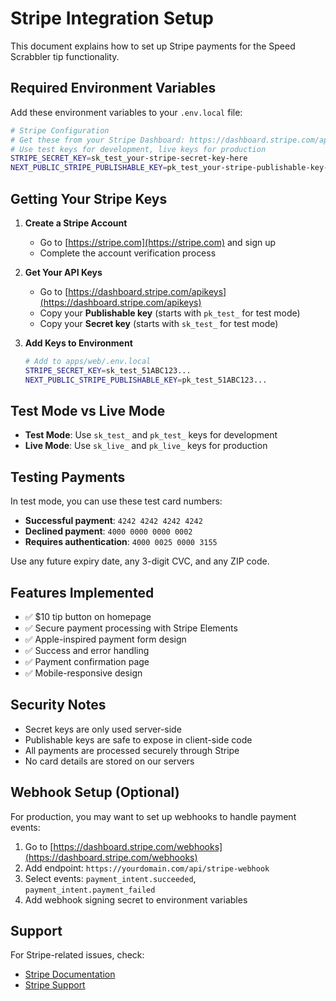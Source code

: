 # Stripe Integration Setup

This document explains how to set up Stripe payments for the Speed Scrabbler tip functionality.

## Required Environment Variables

Add these environment variables to your `.env.local` file:

```bash
# Stripe Configuration
# Get these from your Stripe Dashboard: https://dashboard.stripe.com/apikeys
# Use test keys for development, live keys for production
STRIPE_SECRET_KEY=sk_test_your-stripe-secret-key-here
NEXT_PUBLIC_STRIPE_PUBLISHABLE_KEY=pk_test_your-stripe-publishable-key-here
```

## Getting Your Stripe Keys

1. **Create a Stripe Account**
   - Go to [https://stripe.com](https://stripe.com) and sign up
   - Complete the account verification process

2. **Get Your API Keys**
   - Go to [https://dashboard.stripe.com/apikeys](https://dashboard.stripe.com/apikeys)
   - Copy your **Publishable key** (starts with `pk_test_` for test mode)
   - Copy your **Secret key** (starts with `sk_test_` for test mode)

3. **Add Keys to Environment**
   ```bash
   # Add to apps/web/.env.local
   STRIPE_SECRET_KEY=sk_test_51ABC123...
   NEXT_PUBLIC_STRIPE_PUBLISHABLE_KEY=pk_test_51ABC123...
   ```

## Test Mode vs Live Mode

- **Test Mode**: Use `sk_test_` and `pk_test_` keys for development
- **Live Mode**: Use `sk_live_` and `pk_live_` keys for production

## Testing Payments

In test mode, you can use these test card numbers:

- **Successful payment**: `4242 4242 4242 4242`
- **Declined payment**: `4000 0000 0000 0002`
- **Requires authentication**: `4000 0025 0000 3155`

Use any future expiry date, any 3-digit CVC, and any ZIP code.

## Features Implemented

- ✅ $10 tip button on homepage
- ✅ Secure payment processing with Stripe Elements
- ✅ Apple-inspired payment form design
- ✅ Success and error handling
- ✅ Payment confirmation page
- ✅ Mobile-responsive design

## Security Notes

- Secret keys are only used server-side
- Publishable keys are safe to expose in client-side code
- All payments are processed securely through Stripe
- No card details are stored on our servers

## Webhook Setup (Optional)

For production, you may want to set up webhooks to handle payment events:

1. Go to [https://dashboard.stripe.com/webhooks](https://dashboard.stripe.com/webhooks)
2. Add endpoint: `https://yourdomain.com/api/stripe-webhook`
3. Select events: `payment_intent.succeeded`, `payment_intent.payment_failed`
4. Add webhook signing secret to environment variables

## Support

For Stripe-related issues, check:
- [Stripe Documentation](https://docs.stripe.com)
- [Stripe Support](https://support.stripe.com)
